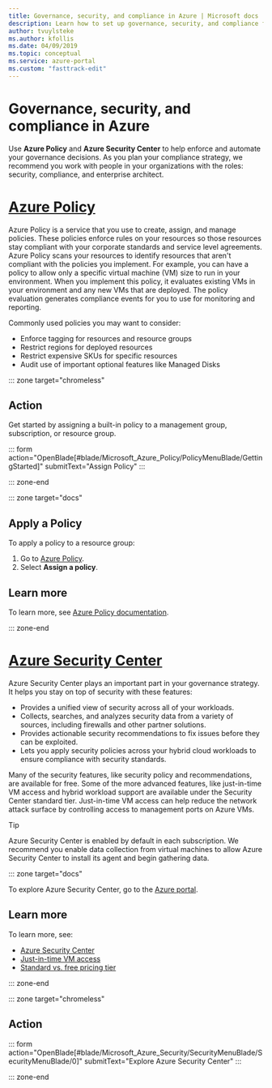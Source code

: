 ```yaml
---
title: Governance, security, and compliance in Azure | Microsoft docs
description: Learn how to set up governance, security, and compliance for your Azure environment
author: tvuylsteke
ms.author: kfollis
ms.date: 04/09/2019
ms.topic: conceptual
ms.service: azure-portal
ms.custom: "fasttrack-edit"
---
```

# Governance, security, and compliance in Azure

Use **Azure Policy** and **Azure Security Center** to help enforce and automate your governance decisions. As you plan your compliance strategy, we recommend you work with people in your organizations with the roles: security, compliance, and enterprise architect.

# [Azure Policy](#tab/AzurePolicy)

Azure Policy is a service that you use to create, assign, and manage policies. These policies enforce rules on your resources so those resources stay compliant with your corporate standards and service level agreements. Azure Policy scans your resources to identify resources that aren't compliant with the policies you implement. For example, you can have a policy to allow only a specific virtual machine (VM) size to run in your environment. When you implement this policy, it evaluates existing VMs in your environment and any new VMs that are deployed. The policy evaluation generates compliance events for you to use for monitoring and reporting.

Commonly used policies you may want to consider:

- Enforce tagging for resources and resource groups
- Restrict regions for deployed resources
- Restrict expensive SKUs for specific resources
- Audit use of important optional features like Managed Disks

::: zone target="chromeless"

## Action

Get started by assigning a built-in policy to a management group, subscription, or resource group.

::: form action="OpenBlade[#blade/Microsoft_Azure_Policy/PolicyMenuBlade/GettingStarted]" submitText="Assign Policy" :::

::: zone-end

::: zone target="docs"

## Apply a Policy

To apply a policy to a resource group:

1. Go to [Azure Policy](https://portal.azure.com/#blade/Microsoft_Azure_Policy/PolicyMenuBlade/GettingStarted).
1. Select **Assign a policy**.

## Learn more

To learn more, see [Azure Policy documentation](/azure/azure-policy).

::: zone-end

# [Azure Security Center](#tab/AzureSecurityCenter)

Azure Security Center plays an important part in your governance strategy. It helps you stay on top of security with these features:

- Provides a unified view of security across all of your workloads.
- Collects, searches, and analyzes security data from a variety of sources, including firewalls and other partner solutions.
- Provides actionable security recommendations to fix issues before they can be exploited.
- Lets you apply security policies across your hybrid cloud workloads to ensure compliance with security standards.

Many of the security features, like security policy and recommendations, are available for free. Some of the more advanced features, like just-in-time VM access and hybrid workload support are available under the Security Center standard tier. Just-in-time VM access can help reduce the network attack surface by controlling access to management ports on Azure VMs.

> [!TIP]
> Azure Security Center is enabled by default in each subscription. We recommend you enable data collection from virtual machines to allow Azure Security Center to install its agent and begin gathering data.

::: zone target="docs"

To explore Azure Security Center, go to the [Azure portal](https://portal.azure.com/#blade/Microsoft_Azure_Security/SecurityMenuBlade/SecurityMenuBlade/0).  

## Learn more

To learn more, see:

- [Azure Security Center](/azure/security-center)
- [Just-in-time VM access](/azure/security-center/security-center-just-in-time#how-does-just-in-time-access-work)
- [Standard vs. free pricing tier](https://azure.microsoft.com/pricing/details/security-center)

::: zone-end

::: zone target="chromeless"
## Action

::: form action="OpenBlade[#blade/Microsoft_Azure_Security/SecurityMenuBlade/SecurityMenuBlade/0]" submitText="Explore Azure Security Center" :::

::: zone-end
